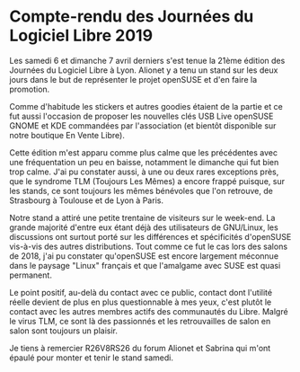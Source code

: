 Compte-rendu des Journées du Logiciel Libre 2019
================================================

Les samedi 6 et dimanche 7 avril derniers s'est tenue la 21ème édition des Journées du Logiciel Libre à Lyon.
Alionet y a tenu un stand sur les deux jours dans le but de représenter le projet openSUSE et d'en faire la promotion.

Comme d'habitude les stickers et autres goodies étaient de la partie et ce fut aussi l'occasion de proposer les nouvelles clés USB Live openSUSE GNOME et KDE commandées par l'association (et bientôt disponible sur notre boutique En Vente Libre).

Cette édition m'est apparu comme plus calme que les précédentes avec une fréquentation un peu en baisse, notamment le dimanche qui fut bien trop calme. J'ai pu constater aussi, à une ou deux rares exceptions près, que le syndrome TLM (Toujours Les Mêmes) a encore frappé puisque, sur les stands, ce sont toujours les mêmes bénévoles que l'on retrouve, de Strasbourg à Toulouse et de Lyon à Paris.

Notre stand a attiré une petite trentaine de visiteurs sur le week-end. La grande majorité d'entre eux étant déjà des utilisateurs de GNU/Linux, les discussions ont surtout porté sur les différences et spécificités d'openSUSE vis-à-vis des autres distributions.
Tout comme ce fut le cas lors des salons de 2018, j'ai pu constater qu'openSUSE est encore largement méconnue dans le paysage "Linux" français et que l'amalgame avec SUSE est quasi permanent.

Le point positif, au-delà du contact avec ce public, contact dont l'utilité réelle devient de plus en plus questionnable à mes yeux, c'est plutôt le contact avec les autres membres actifs des communautés du Libre. Malgré le virus TLM, ce sont là des passionnés et les retrouvailles de salon en salon sont toujours un plaisir.

Je tiens à remercier R26V8RS26 du forum Alionet et Sabrina qui m'ont épaulé pour monter et tenir le stand samedi.

